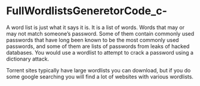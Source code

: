 # FullWordlistsGeneretorCode_c-

A word list is just what it says it is. It is a list of words. Words that may or may not match someone’s password.
Some of them contain commonly used passwords that have long been known to be the most commonly used passwords, 
and some of them are lists of passwords from leaks of hacked databases. You would use a wordlist to attempt to crack a password using a dictionary attack.

Torrent sites typically have large wordlists you can download, but if you do some google searching you will find a lot of websites with various wordlists.
